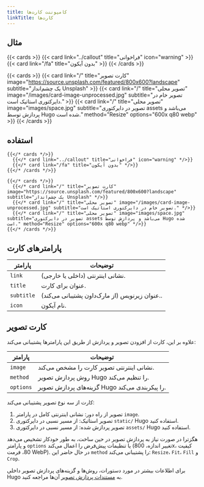 ```yaml
---
title: کامپوننت کارت‌ها
linkTitle: کارت‌ها
---
```


## مثال

{{< cards >}}
  {{< card link="../callout" title="فراخوانی" icon="warning" >}}
  {{< card link="/fa" title="بدون آیکون" >}}
{{< /cards >}}

{{< cards >}}
  {{< card link="/" title="کارت تصویر" image="https://source.unsplash.com/featured/800x600?landscape" subtitle="یک چشم‌انداز Unsplash" >}}
  {{< card link="/" title="تصویر محلی" image="/images/card-image-unprocessed.jpg" subtitle="تصویر خام در دایرکتوری استاتیک است." >}}
  {{< card link="/" title="تصویر محلی" image="images/space.jpg" subtitle="تصویر در دایرکتوری assets می‌باشد و پردازش توسط Hugo شده است." method="Resize" options="600x q80 webp" >}}
{{< /cards >}}

## استفاده

```
{{</* cards */>}}
  {{</* card link="../callout" title="فراخوانی" icon="warning" */>}}
  {{</* card link="/fa" title="بدون آیکون" */>}}
{{</* /cards */>}}
```

```
{{</* cards */>}}
  {{</* card link="/" title="کارت تصویر" image="https://source.unsplash.com/featured/800x600?landscape" subtitle="یک چشم‌انداز Unsplash" */>}}
  {{</* card link="/" title="تصویر محلی" image="/images/card-image-unprocessed.jpg" subtitle="تصویر خام در دایرکتوری استاتیک است." */>}}
  {{</* card link="/" title="تصویر محلی" image="images/space.jpg" subtitle="تصویر در دایرکتوری assets می‌باشد و پردازش توسط Hugo شده است." method="Resize" options="600x q80 webp" */>}}
{{</* /cards */>}}
```

## پارامترهای کارت

| پارامتر  | توضیحات                           |
|----------- |---------------------------------------|
| `link`     | نشانی اینترنتی (داخلی یا خارجی).          |
| `title`    | عنوان برای کارت.          |
| `subtitle` | عنوان زیرنویس (از مارک‌داون پشتیبانی می‌کند).. |
| `icon`     | نام آیکون.                     |

## کارت تصویر

علاوه بر این، کارت از افزودن تصویر و پردازش از طریق این پارامترها پشتیبانی می‌کند:

| پارامتر  | توضیحات                                 |
|----------- |---------------------------------------------|
| `image`    | نشانی اینترنتی تصویر کارت را مشخص می‌کند.      |
| `method`   | روش پردازش تصویر Hugo را تنظیم می‌کند.        |
| `options`  | گزینه‌های پردازش تصویر Hugo را پیکربندی می‌کند. |

کارت از سه نوع تصویر پشتیبانی می‌کند:

1. تصویر از راه دور: نشانی اینترنتی کامل در پارامتر `image`.
2. تصویر استاتیک: از مسیر نسبی در دایرکتوری `static/` Hugo استفاده کنید.
3. تصویر پردازش شده: از مسیر نسبی در دایرکتوری `assets/` Hugo استفاده کنید.

هگزترا در صورت نیاز به پردازش تصویر در حین ساخت، به طور خودکار تشخیص می‌دهد و پارامتر `options` یا تنظیمات پیش‌فرض را اعمال می‌کند (تغییر اندازه، 800x، کیفیت 80، فرمت WebP).
 در حال حاضر این `method` را پشتیبانی می‌کند: `Resize`، `Fit`، `Fill` و `Crop`.

برای اطلاعات بیشتر در مورد دستورات، روش‌ها و گزینه‌های پردازش تصویر داخلی Hugo به [مستندات پردازش تصویر](https://gohugo.io/content-management/image-processing/) آن‌ها مراجعه کنید.
